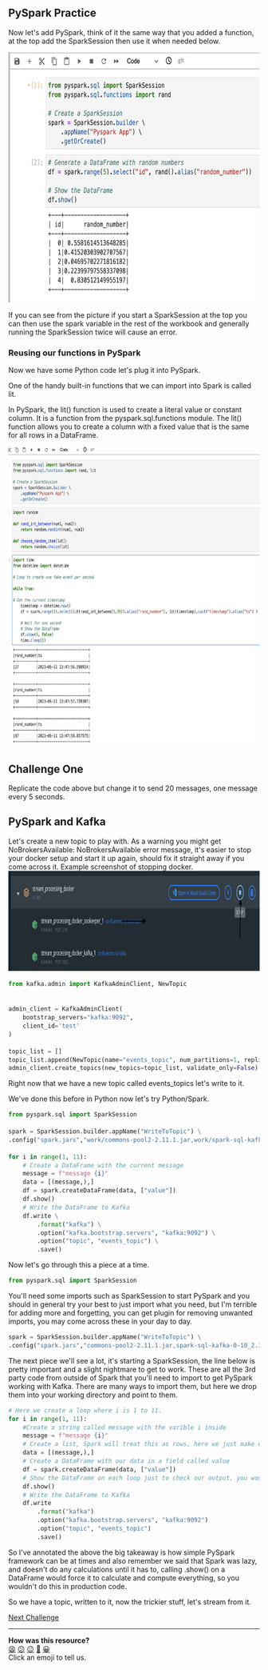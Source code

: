 ## PySpark Practice

Now let's add PySpark, think of it the same way that you added a function,
at the top add the SparkSession then use it when needed below.

<img src="../media/spark_example.png" alt="Image" width="700" height="500" />

If you can see from the picture if you start a SparkSession at the top
you can then use the spark variable in the rest of the workbook and
generally running the SparkSession twice will cause an error.

### Reusing our functions in PySpark

Now we have some Python code let's plug it into PySpark.

One of the handy built-in functions that we can import into
Spark is called lit.

In PySpark, the lit() function is used to create a literal value or constant column.
It is a function from the pyspark.sql.functions module. The lit() function allows
you to create a column with a fixed value that is the same for all rows in a DataFrame.


<img src="../media/spark_loop.png" alt="Image" width="700" height="600" />

## Challenge One

Replicate the code above but change it to send 20 messages, one message
every 5 seconds.

## PySpark and Kafka


Let's create a new topic to play with.
As a warning you might get NoBrokersAvailable: NoBrokersAvailable error message,
it's easier to stop your docker setup and start it up again, should fix
it straight away if you come across it. Example screenshot of stopping docker.
<img src="../media/docker_stop.png" alt="Image" width="850" height="200" />

```python
from kafka.admin import KafkaAdminClient, NewTopic


admin_client = KafkaAdminClient(
    bootstrap_servers="kafka:9092", 
    client_id='test'
)

topic_list = []
topic_list.append(NewTopic(name="events_topic", num_partitions=1, replication_factor=1))
admin_client.create_topics(new_topics=topic_list, validate_only=False)
```

Right now that we have a new topic called events_topics let's write to it.

We've done this before in Python now let's try Python/Spark.

```Python
from pyspark.sql import SparkSession

spark = SparkSession.builder.appName("WriteToTopic") \
.config("spark.jars","work/commons-pool2-2.11.1.jar,work/spark-sql-kafka-0-10_2.12-3.4.0.jar,work/spark-streaming-kafka-0-10-assembly_2.12-3.4.0.jar").getOrCreate()

for i in range(1, 11):
    # Create a DataFrame with the current message
    message = f"message {i}"
    data = [(message,),]
    df = spark.createDataFrame(data, ["value"])
    df.show()
    # Write the DataFrame to Kafka
    df.write \
        .format("kafka") \
        .option("kafka.bootstrap.servers", "kafka:9092") \
        .option("topic", "events_topic") \
        .save()
```

Now let's go through this a piece at a time.

```python
from pyspark.sql import SparkSession

```

You'll need some imports such as SparkSession to start PySpark and you should in general try
your best to just import what you need, but I'm terrible for adding more and forgetting, you can get
plugin for removing unwanted imports, you may come across these in your day to day.

```python
spark = SparkSession.builder.appName("WriteToTopic") \
.config("spark.jars","commons-pool2-2.11.1.jar,spark-sql-kafka-0-10_2.12-3.4.0.jar,spark-streaming-kafka-0-10-assembly_2.12-3.4.0.jar").getOrCreate()

```

The next piece we'll see a lot, it's starting a SparkSession, the line below is pretty important and a slight
nightmare to get to work. These are all the 3rd party code from outside of Spark that you'll need
to import to get PySpark working with Kafka. There are many ways to import them, but here we drop them
into your working directory and point to them.

```python
# Here we create a loop where i is 1 to 11.
for i in range(1, 11):
    #Create a string called message with the varible i inside
    message = f"message {i}"
    # Create a list, Spark will treat this as rows, here we just make one row
    data = [(message,),]
    # Create a DataFrame with our data in a field called value
    df = spark.createDataFrame(data, ["value"])
    # Show the DataFrame on each loop just to check our output, you wouldn't do this in production
    df.show()
    # Write the DataFrame to Kafka
    df.write
        .format("kafka")
        .option("kafka.bootstrap.servers", "kafka:9092")
        .option("topic", "events_topic")
        .save()
```

So I've annotated the above the big takeaway is how simple PySpark framework can be at times and also
remember we said that Spark was lazy, and doesn't do any calculations until it has to, calling .show()
on a DataFrame would force it to calculate and compute everything, so you wouldn't do this in 
production code.

So we have a topic, written to it, now the trickier stuff, let's stream from it.




[Next Challenge](03_start_streaming.md)

<!-- BEGIN GENERATED SECTION DO NOT EDIT -->

---

**How was this resource?**  
[😫](https://airtable.com/shrUJ3t7KLMqVRFKR?prefill_Repository=makersacademy%2Fdata_streaming&prefill_File=03_spark_streaming%2F02_spark_practice.md&prefill_Sentiment=😫) [😕](https://airtable.com/shrUJ3t7KLMqVRFKR?prefill_Repository=makersacademy%2Fdata_streaming&prefill_File=03_spark_streaming%2F02_spark_practice.md&prefill_Sentiment=😕) [😐](https://airtable.com/shrUJ3t7KLMqVRFKR?prefill_Repository=makersacademy%2Fdata_streaming&prefill_File=03_spark_streaming%2F02_spark_practice.md&prefill_Sentiment=😐) [🙂](https://airtable.com/shrUJ3t7KLMqVRFKR?prefill_Repository=makersacademy%2Fdata_streaming&prefill_File=03_spark_streaming%2F02_spark_practice.md&prefill_Sentiment=🙂) [😀](https://airtable.com/shrUJ3t7KLMqVRFKR?prefill_Repository=makersacademy%2Fdata_streaming&prefill_File=03_spark_streaming%2F02_spark_practice.md&prefill_Sentiment=😀)  
Click an emoji to tell us.

<!-- END GENERATED SECTION DO NOT EDIT -->

